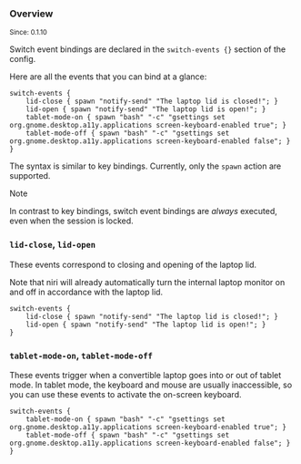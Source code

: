 ### Overview

<sup>Since: 0.1.10</sup>

Switch event bindings are declared in the `switch-events {}` section of the config.

Here are all the events that you can bind at a glance:

```kdl
switch-events {
    lid-close { spawn "notify-send" "The laptop lid is closed!"; }
    lid-open { spawn "notify-send" "The laptop lid is open!"; }
    tablet-mode-on { spawn "bash" "-c" "gsettings set org.gnome.desktop.a11y.applications screen-keyboard-enabled true"; }
    tablet-mode-off { spawn "bash" "-c" "gsettings set org.gnome.desktop.a11y.applications screen-keyboard-enabled false"; }
}
```

The syntax is similar to key bindings.
Currently, only the `spawn` action are supported.

> [!NOTE]
> In contrast to key bindings, switch event bindings are *always* executed, even when the session is locked.

### `lid-close`, `lid-open`

These events correspond to closing and opening of the laptop lid.

Note that niri will already automatically turn the internal laptop monitor on and off in accordance with the laptop lid.

```kdl
switch-events {
    lid-close { spawn "notify-send" "The laptop lid is closed!"; }
    lid-open { spawn "notify-send" "The laptop lid is open!"; }
}
```

### `tablet-mode-on`, `tablet-mode-off`

These events trigger when a convertible laptop goes into or out of tablet mode.
In tablet mode, the keyboard and mouse are usually inaccessible, so you can use these events to activate the on-screen keyboard.

```kdl
switch-events {
    tablet-mode-on { spawn "bash" "-c" "gsettings set org.gnome.desktop.a11y.applications screen-keyboard-enabled true"; }
    tablet-mode-off { spawn "bash" "-c" "gsettings set org.gnome.desktop.a11y.applications screen-keyboard-enabled false"; }
}
```
